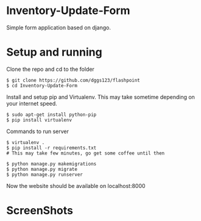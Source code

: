 # Inventory-Update-Form
Simple form application based on django.
# Setup and running
Clone the repo and cd to the folder
```
$ git clone https://github.com/dggs123/flashpoint
$ cd Inventory-Update-Form
```
Install and setup pip and Virtualenv. This may take sometime depending on your internet speed.
```
$ sudo apt-get install python-pip
$ pip install virtualenv
```
Commands to run server
```
$ virtualenv .
$ pip install -r requirements.txt
# This may take few minutes, go get some coffee until then

$ python manage.py makemigrations
$ python manage.py migrate
$ python manage.py runserver
```
Now the website should be available on localhost:8000
# ScreenShots
